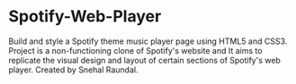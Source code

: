 # Spotify-Web-Player
Build and style a Spotify theme music player page using HTML5 and  CSS3. Project is a non-functioning clone of Spotify's website and It aims to replicate the  visual design and layout of certain sections of Spotify's web player. 
Created by Snehal Raundal.
